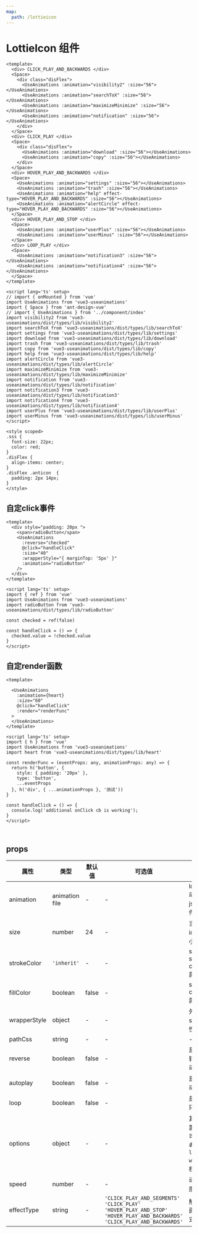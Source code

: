 ```yaml
---
map:
  path: /lottieicon
---
```


# LottieIcon 组件

<!-- <demo src="./demo/basic.vue"
  language="vue"
  title="LottieIcon"
  desc="LottieIcon"
  >
</demo> -->
```vue
<template>
  <div> CLICK_PLAY_AND_BACKWARDS </div>
  <Space>
    <div class="disFlex"> 
      <UseAnimations :animation="visibility2" :size="56"></UseAnimations>
      <UseAnimations :animation="searchToX" :size="56"></UseAnimations>
      <UseAnimations :animation="maximizeMinimize" :size="56"></UseAnimations>
      <UseAnimations :animation="notification" :size="56"></UseAnimations>
    </div>
  </Space>
  <div> CLICK_PLAY </div>
  <Space>
    <div class="disFlex"> 
      <UseAnimations :animation="download" :size="56"></UseAnimations>
      <UseAnimations :animation="copy" :size="56"></UseAnimations>
    </div>
  </Space>
  <div> HOVER_PLAY_AND_BACKWARDS </div>
  <Space>
    <UseAnimations :animation="settings" :size="56"></UseAnimations>
    <UseAnimations :animation="trash" :size="56"></UseAnimations>
    <UseAnimations :animation="help" effect-type="HOVER_PLAY_AND_BACKWARDS" :size="56"></UseAnimations>
    <UseAnimations :animation="alertCircle" effect-type="HOVER_PLAY_AND_BACKWARDS" :size="56"></UseAnimations>
  </Space>
  <div> HOVER_PLAY_AND_STOP </div>
  <Space>
    <UseAnimations :animation="userPlus" :size="56"></UseAnimations>
    <UseAnimations :animation="userMinus" :size="56"></UseAnimations>
  </Space>
  <div> LOOP_PLAY </div>
  <Space>
    <UseAnimations :animation="notification3" :size="56"></UseAnimations>
    <UseAnimations :animation="notification4" :size="56"></UseAnimations>
  </Space>
</template>

<script lang='ts' setup>
// import { onMounted } from 'vue'
import UseAnimations from 'vue3-useanimations'
import { Space } from 'ant-design-vue'
// import { UseAnimations } from '../component/index'
import visibility2 from 'vue3-useanimations/dist/types/lib/visibility2'
import searchToX from 'vue3-useanimations/dist/types/lib/searchToX'
import settings from 'vue3-useanimations/dist/types/lib/settings'
import download from 'vue3-useanimations/dist/types/lib/download'
import trash from 'vue3-useanimations/dist/types/lib/trash'
import copy from 'vue3-useanimations/dist/types/lib/copy'
import help from 'vue3-useanimations/dist/types/lib/help'
import alertCircle from 'vue3-useanimations/dist/types/lib/alertCircle'
import maximizeMinimize from 'vue3-useanimations/dist/types/lib/maximizeMinimize'
import notification from 'vue3-useanimations/dist/types/lib/notification'
import notification3 from 'vue3-useanimations/dist/types/lib/notification3'
import notification4 from 'vue3-useanimations/dist/types/lib/notification4'
import userPlus from 'vue3-useanimations/dist/types/lib/userPlus'
import userMinus from 'vue3-useanimations/dist/types/lib/userMinus'
</script>

<style scoped>
.sss {
  font-size: 22px;
  color: red;
}
.disFlex {
  align-items: center;
}
.disFlex .anticon  {
  padding: 2px 14px;
}
</style>

```

## 自定click事件

<!-- <demo src="./demo/basic1.vue"
  language="vue"
  title="自定click事件"
  desc="自定click事件"
  >
</demo> -->

```vue
<template>
  <div style="padding: 20px ">
    <span>radioButton</span>
    <UseAnimations
      :reverse="checked"
      @click="handleClick"
      :size="40"
      :wrapperStyle="{ marginTop: '5px' }"
      :animation="radioButton"
    />
  </div>
</template>

<script lang='ts' setup>
import { ref } from 'vue'
import UseAnimations from 'vue3-useanimations'
import radioButton from 'vue3-useanimations/dist/types/lib/radioButton'

const checked = ref(false)

const handleClick = () => {
  checked.value = !checked.value
}
</script>
```

## 自定render函数

<!-- <demo src="./demo/basic2.vue"
  language="vue"
  title="render函数"
  desc="render函数"
  >
</demo> -->

```vue
<template>

  <UseAnimations
    :animation={heart}
    :size="60"
    @click="handleClick"
    :render="renderFunc"
  >
  </UseAnimations>
</template>

<script lang='ts' setup>
import { h } from 'vue'
import UseAnimations from 'vue3-useanimations'
import heart from 'vue3-useanimations/dist/types/lib/heart'

const renderFunc = (eventProps: any, animationProps: any) => {
  return h('button', {
    style: { padding: '20px' },
    type: 'button',
    ...eventProps
  }, h('div', { ...animationProps }, '测试'))
}

const handleClick = () => {
  console.log('additional onClick cb is working');
}
</script>



```

## props

| 属性         | 类型                         | 默认值  | 可选值 | 说明                     |
| ------------------ | --------------------------- | ------- | ------ | ------------------------ |
| animation      | animation file     | - |  -   |  lottie 动画json 文件 |
| size      | number     | 24 |  -  |  当前icon 大小 |
| strokeColor      | `'inherit'`     | -  | - |  svg stroke color 属性 |
| fillColor      | boolean     | false |  -   |  svg fill color 属性 |
| wrapperStyle      | object     | -  |  -   | 外层div style 属性 |
| pathCss      | string    | -  |  -   |  - |
| reverse      | boolean    | false  |  -   |  是否翻转播放动画 |
| autoplay      | boolean    | false  |  -   |  是否自动播放 |
| loop      | boolean    | false  |  -   | 是否循环播放  |
| options      | object    | -  |  -   |  其他配置项，可以参考 `lottie-web` 文档 |
| speed      | number    | -  |  -   |  动画速度 |
|  effectType | string | -  | `'CLICK_PLAY_AND_SEGMENTS'  'CLICK_PLAY'  'HOVER_PLAY_AND_STOP' 'HOVER_PLAY_AND_BACKWARDS'  'CLICK_PLAY_AND_BACKWARDS'` | 触发动画的方式 |
